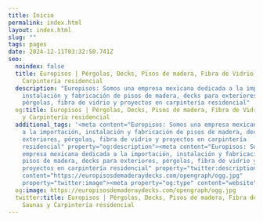 ```yaml
---
title: Inicio
permalink: index.html
layout: index.html
slug: ""
tags: pages
date: 2024-12-11T03:32:50.741Z
seo:
  noindex: false
  title: Europisos | Pérgolas, Decks, Pisos de madera, Fibra de Vidrio, Saunas y
    Carpintería residencial
  description: "Europisos: Somos una empresa mexicana dedicada a la importación,
    instalación y fabricación de pisos de madera, decks para exteriores,
    pérgolas, fibra de vidrio y proyectos en carpintería residencial"
  og:title: Europisos | Pérgolas, Decks, Pisos de madera, Fibra de Vidrio, Saunas
    y Carpintería residencial
  additional_tags: '<meta content="Europisos: Somos una empresa mexicana dedicada
    a la importación, instalación y fabricación de pisos de madera, decks para
    exteriores, pérgolas, fibra de vidrio y proyectos en carpintería
    residencial" property="og:description"><meta content="Europisos: Somos una
    empresa mexicana dedicada a la importación, instalación y fabricación de
    pisos de madera, decks para exteriores, pérgolas, fibra de vidrio y
    proyectos en carpintería residencial" property="twitter:description"><meta
    content="https://europisosdemaderaydecks.com/opengraph/ogg.jpg"
    property="twitter:image"><meta property="og:type" content="website">'
  og:image: https://europisosdemaderaydecks.com/opengraph/ogg.jpg
  twitter:title: Europisos | Pérgolas, Decks, Pisos de madera, Fibra de Vidrio,
    Saunas y Carpintería residencial
---
```

